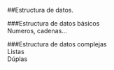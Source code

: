 ##Estructura de datos.
  
###Estructura de datos básicos  
Numeros, cadenas...  
  
###Estructura de datos complejas  
Listas   
Dúplas  
  
